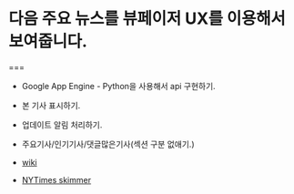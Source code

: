 # 다음 주요 뉴스를 뷰페이저 UX를 이용해서 보여줍니다.
===
- Google App Engine - Python을 사용해서 api 구현하기.
- 본 기사 표시하기.
- 업데이트 알림 처리하기.
- 주요기사/인기기사/댓글많은기사(섹션 구분 없애기.)

- [wiki](http://play.daumcorp.com/display/mediaft/News+reader)
- [NYTimes skimmer](http://www.nytimes.com/skimmer/)

